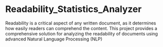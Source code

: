 # Readability_Statistics_Analyzer
Readability is a critical aspect of any written document, as it determines how easily readers can comprehend the content. This project provides a comprehensive solution for analyzing the readability of documents using advanced Natural Language Processing (NLP)
